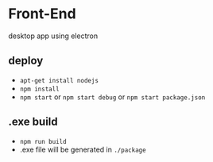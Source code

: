 # Front-End
desktop app using electron

## deploy
- `apt-get install nodejs`
- `npm install`
- `npm start` or `npm start debug` or `npm start package.json`

## .exe build
- `npm run build`
- .exe file will be generated in `./package`
